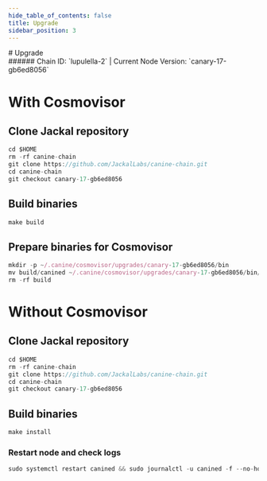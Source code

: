 ```yaml
---
hide_table_of_contents: false
title: Upgrade
sidebar_position: 3
---
```


<div class="h1-with-icon icon-jackal">
# Upgrade
</div>
###### Chain ID: `lupulella-2` | Current Node Version: `canary-17-gb6ed8056`

# With Cosmovisor
## Clone Jackal repository
```js
cd $HOME
rm -rf canine-chain
git clone https://github.com/JackalLabs/canine-chain.git
cd canine-chain
git checkout canary-17-gb6ed8056
 ```

## Build binaries
```js
make build
 ```

## Prepare binaries for Cosmovisor
```js
mkdir -p ~/.canine/cosmovisor/upgrades/canary-17-gb6ed8056/bin
mv build/canined ~/.canine/cosmovisor/upgrades/canary-17-gb6ed8056/bin/
rm -rf build
```

# Without Cosmovisor
## Clone Jackal repository
```js
cd $HOME
rm -rf canine-chain
git clone https://github.com/JackalLabs/canine-chain.git
cd canine-chain
git checkout canary-17-gb6ed8056
 ```

## Build binaries
```js
make install
 ```

### Restart node and check logs
```js
sudo systemctl restart canined && sudo journalctl -u canined -f --no-hostname -o cat
```